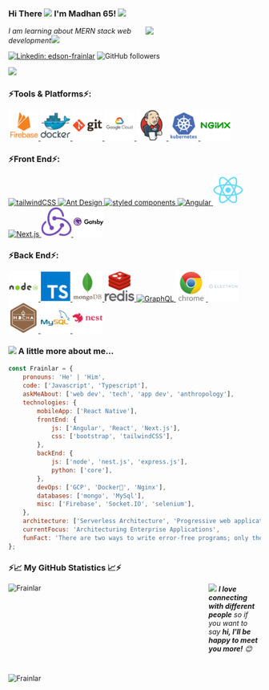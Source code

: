 ### Hi There <img src="https://media.giphy.com/media/hvRJCLFzcasrR4ia7z/giphy.gif" width="25px"> I'm Madhan 65! <img src="https://media.giphy.com/media/12oufCB0MyZ1Go/giphy.gif" width="50">

<img align='right' src="https://media.giphy.com/media/M9gbBd9nbDrOTu1Mqx/giphy.gif" width="230">
<p><em>I am learning about MERN stack web development<img src="https://media.giphy.com/media/WUlplcMpOCEmTGBtBW/giphy.gif" width="30"> 
</em></p>

<!-- [![Twitter Follow](https://img.shields.io/twitter/follow/EdsonFrainlar?label=Follow)](https://twitter.com/intent/follow?screen_name=EdsonFrainlar) -->
[![Linkedin: edson-frainlar](https://img.shields.io/badge/edson-frainlar?style=flat-square&logo=Linkedin&logoColor=white&link=https://www.linkedin.com/in/madhan65/)](https://www.linkedin.com/in/madhan65/)
![GitHub followers](https://img.shields.io/github/followers/Madhan65?label=Follow&style=social)
<!-- [![website](https://img.shields.io/badge/Website-46a2f1.svg?&style=flat-square&logo=Google-Chrome&logoColor=white&link=https://edsonfrainlar.com/)](https://edsonfrainlar.com/) -->
![](https://visitor-badge.glitch.me/badge?page_id=Madhan65.Madhan65)

### ⚡Tools & Platforms⚡:

<p align="left"> 
<a href="https://firebase.google.com/" target="_blank"> <img src="https://raw.githubusercontent.com/devicons/devicon/master/icons/firebase/firebase-plain-wordmark.svg" alt="Firebase" width="60" height="60"/> </a>
<a href="https://www.docker.com/" target="_blank"> <img src="https://raw.githubusercontent.com/devicons/devicon/master/icons/docker/docker-original-wordmark.svg" alt="Docker" width="60" height="60"/> </a>
<a href="https://www.git.org/" target="_blank"> <img src="https://raw.githubusercontent.com/devicons/devicon/master/icons/git/git-original-wordmark.svg" alt="Docker" width="60" height="60"/> </a>
<a href="https://www.cloud.google.com/" target="_blank"> <img src="https://raw.githubusercontent.com/devicons/devicon/master/icons/googlecloud/googlecloud-original-wordmark.svg" alt="Docker" width="60" height="60"/> </a>
<a href="https://jenkins.io/" target="_blank"> <img src="https://raw.githubusercontent.com/devicons/devicon/master/icons/jenkins/jenkins-original.svg" alt="Jenkins" width="60" height="60"/> </a>
<a href="https://kubernetes.io/" target="_blank"> <img src="https://raw.githubusercontent.com/devicons/devicon/master/icons/kubernetes/kubernetes-plain-wordmark.svg" alt="Kubernetes" width="60" height="60"/> </a>
<a href="https://nginx.com/" target="_blank"> <img src="https://raw.githubusercontent.com/devicons/devicon/master/icons/nginx/nginx-original.svg" alt="Nginx" width="60" height="60"/> </a>
</p>

### ⚡Front End⚡:

<p align="left"> 
<a href="https://tailwindcss.com/" target="_blank"> <img src="https://tailwindcss.com/_next/static/media/tailwindcss-logotype.128b6e12eb85d013bc9f80a917f57efe.svg" alt="tailwindCSS" width="60" height="60"/> </a> 
<a href="https://ant.design/" target="_blank"> <img src="https://gw.alipayobjects.com/zos/rmsportal/KDpgvguMpGfqaHPjicRK.svg" alt="Ant Design" width="60" height="60"/> </a> 
<a href="https://styled-components.com/" target="_blank"> <img src="https://raw.githubusercontent.com/styled-components/brand/master/styled-components.png" alt="styled components" width="60" height="60"/> </a> 
<a href="https://angular.io/" target="_blank"> <img src="https://angular.io/assets/images/logos/angular/angular.svg" alt="Angular" width="60" height="60"/> </a> 
<a href="https://reactjs.org/" target="_blank"> <img src="https://raw.githubusercontent.com/devicons/devicon/master/icons/react/react-original.svg" alt="React" width="60" height="60"/> </a>
<a href="https://nextjs.org/" target="_blank"> <img src="https://upload.wikimedia.org/wikipedia/commons/thumb/8/8e/Nextjs-logo.svg/800px-Nextjs-logo.svg.png" alt="Next.js" width="60" height="60"/> </a>
<a href="https://redux.js.org/" target="_blank"> <img src="https://raw.githubusercontent.com/devicons/devicon/master/icons/redux/redux-original.svg" alt="Next.js" width="60" height="60"/> </a>
<a href="https://www.gatsbyjs.com/" target="_blank"> <img src="https://raw.githubusercontent.com/devicons/devicon/master/icons/gatsby/gatsby-original-wordmark.svg" alt="Next.js" width="60" height="60"/> </a>
</p>

### ⚡Back End⚡:

<p align="left"> 
<a href="https://nodejs.org/en/" target="_blank"> <img src="https://raw.githubusercontent.com/devicons/devicon/master/icons/nodejs/nodejs-original-wordmark.svg" alt="Node.js" width="60" height="60"/> </a>
<a href="https://nextjs.org/" target="_blank"> <img src="https://raw.githubusercontent.com/devicons/devicon/master/icons/typescript/typescript-plain.svg" alt="TypeScript" width="60" height="60"/> </a>
<a href="https://nextjs.org/" target="_blank"> <img src="https://raw.githubusercontent.com/devicons/devicon/master/icons/mongodb/mongodb-original-wordmark.svg" alt="MongoDB" width="60" height="60"/> </a>
<a href="https://redis.io/" target="_blank"> <img src="https://raw.githubusercontent.com/devicons/devicon/master/icons/redis/redis-original-wordmark.svg" alt="Redis" width="60" height="60"/> </a>
<a href="https://graphql.org/" target="_blank"> <img src="https://hackernoon.com/hn-images/1*Fz_DTbJptm_S7GccttSFVw.png" alt="GraphQL" width="80" height="60"/> </a>
<a href="https://developer.chrome.com/" target="_blank"> <img src="https://raw.githubusercontent.com/devicons/devicon/master/icons/chrome/chrome-original-wordmark.svg" alt="Chrome" width="60" height="60"/> </a>
<a href="https://www.electronjs.org/" target="_blank"> <img src="https://raw.githubusercontent.com/devicons/devicon/master/icons/electron/electron-original-wordmark.svg" alt="Electron" width="60" height="60"/> </a>
<a href="https://mochajs.org/" target="_blank"> <img src="https://raw.githubusercontent.com/devicons/devicon/master/icons/mocha/mocha-plain.svg" alt="Mocha Test" width="60" height="60"/> </a>
<a href="https://www.mysql.com/" target="_blank"> <img src="https://raw.githubusercontent.com/devicons/devicon/master/icons/mysql/mysql-original-wordmark.svg" alt="MySQL" width="60" height="60"/> </a>
<a href="https://nestjs.com/" target="_blank"> <img src="https://raw.githubusercontent.com/devicons/devicon/master/icons/nestjs/nestjs-plain-wordmark.svg" alt="NestJS" width="60" height="60"/> </a>
</p>

### <img src="https://media.giphy.com/media/VgCDAzcKvsR6OM0uWg/giphy.gif" width="50"> A little more about me...

```javascript
const Frainlar = {
	pronouns: 'He' | 'Him',
	code: ['Javascript', 'Typescript'],
	askMeAbout: ['web dev', 'tech', 'app dev', 'anthropology'],
	technologies: {
		mobileApp: ['React Native'],
		frontEnd: {
			js: ['Angular', 'React', 'Next.js'],
			css: ['bootstrap', 'tailwindCSS'],
		},
		backEnd: {
			js: ['node', 'nest.js', 'express.js'],
			python: ['core'],
		},
		devOps: ['GCP', 'Docker🐳', 'Nginx'],
		databases: ['mongo', 'MySql'],
		misc: ['Firebase', 'Socket.IO', 'selenium'],
	},
	architecture: ['Serverless Architecture', 'Progressive web applications', 'Single page applications'],
	currentFocus: 'Architecturing Enterprise Applications',
	funFact: 'There are two ways to write error-free programs; only the third one works',
};
```
### <b>⚡📈 My GitHub Statistics 📈⚡</b>

<p align="left">
<img width="400" align="left" height="180" align="center" src="https://github-readme-streak-stats.herokuapp.com/?user=Frainlar&" alt="Frainlar" />
<img width="400" align="left" height="180" align="center" src="https://github-readme-stats.vercel.app/api?username=Frainlar&show_icons=true&locale=en" alt="Frainlar" />
</p>


<img src="https://media.giphy.com/media/LnQjpWaON8nhr21vNW/giphy.gif" width="60"> <em><b>I love connecting with different people</b> so if you want to say <b>hi, I'll be happy to meet you more!</b> 😊</em>
